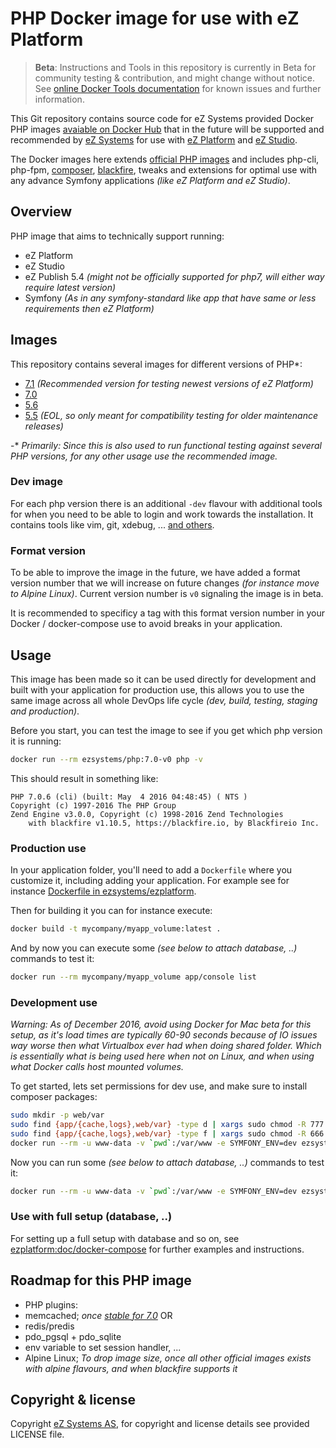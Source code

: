 # PHP Docker image for use with eZ Platform

> **Beta**: Instructions and Tools in this repository is currently in Beta for community testing & contribution, and might change without notice.
> See [online Docker Tools documentation](https://doc.ez.no/display/DEVELOPER/Docker+Tools) for known issues and further information.


This Git repository contains source code for eZ Systems provided Docker PHP images [avaiable on Docker Hub](https://hub.docker.com/r/ezsystems/php/) that in the future will be supported and recommended by [eZ Systems](http://ez.no/) for use with [eZ Platform](http://ezplatform.com/) and [eZ Studio](http://ezstudio.com/).

The Docker images here extends [official PHP images](https://hub.docker.com/_/php/) and includes php-cli, php-fpm, [composer](https://getcomposer.org/), [blackfire](https://blackfire.io/), tweaks and extensions for optimal use with any advance Symfony applications *(like eZ Platform and eZ Studio)*.


## Overview

PHP image that aims to technically support running:
- eZ Platform
- eZ Studio
- eZ Publish 5.4 *(might not be officially supported for php7, will either way require latest version)*
- Symfony *(As in any symfony-standard like app that have same or less requirements then eZ Platform)*

## Images

This repository contains several images for different versions of PHP\*:
- [7.1](php/Dockerfile-7.1) *(Recommended version for testing newest versions of eZ Platform)*
- [7.0](php/Dockerfile-7.0)
- [5.6](php/Dockerfile-5.6)
- [5.5](php/Dockerfile-5.5) *(EOL, so only meant for compatibility testing for older maintenance releases)*

-\* *Primarily: Since this is also used to run functional testing against several PHP versions, for any other usage use the recommended image.*

### Dev image

For each php version there is an additional `-dev` flavour with additional tools for when you need to be able to login and work towards the installation. It contains tools like vim, git, xdebug, ... [and others](php/Dockerfile-dev).


### Format version

To be able to improve the image in the future, we have added a format version number that we will increase on future changes *(for instance move to Alpine Linux)*. Current version number is `v0` signaling the image is in beta.

It is recommended to specificy a tag with this format version number in your Docker / docker-compose use to avoid breaks in your application.


## Usage

This image has been made so it can be used directly for development and built with your application for production use, this
allows you to use the same image across all whole DevOps life cycle *(dev, build, testing, staging and production)*.

Before you start, you can test the image to see if you get which php version it is running:
```bash
docker run --rm ezsystems/php:7.0-v0 php -v
```

This should result in something like:
```
PHP 7.0.6 (cli) (built: May  4 2016 04:48:45) ( NTS )
Copyright (c) 1997-2016 The PHP Group
Zend Engine v3.0.0, Copyright (c) 1998-2016 Zend Technologies
    with blackfire v1.10.5, https://blackfire.io, by Blackfireio Inc.
```

### Production use

In your application folder, you'll need to add a `Dockerfile` where you customize it, including adding your application.
For example see for instance [Dockerfile in ezsystems/ezplatform](https://github.com/ezsystems/ezplatform/blob/master/Dockerfile).


Then for building it you can for instance execute:
```bash
docker build -t mycompany/myapp_volume:latest .
```

And by now you can execute some *(see below to attach database, ..)* commands to test it:
```bash
docker run --rm mycompany/myapp_volume app/console list
```

### Development use

*Warning: As of December 2016, avoid using Docker for Mac beta for this setup, as it's load times are typically 60-90 seconds because of IO issues way worse then what Virtualbox ever had when doing shared folder. Which is essentially what is being used here when not on Linux, and when using what Docker calls host mounted volumes.*

To get started, lets set permissions for dev use, and make sure to install composer packages:
```bash
sudo mkdir -p web/var
sudo find {app/{cache,logs},web/var} -type d | xargs sudo chmod -R 777
sudo find {app/{cache,logs},web/var} -type f | xargs sudo chmod -R 666
docker run --rm -u www-data -v `pwd`:/var/www -e SYMFONY_ENV=dev ezsystems/php:7.0-v0 composer install --no-progress --no-interaction --prefer-dist
```


Now you can run some *(see below to attach database, ..)* commands to test it:
```bash
docker run --rm -u www-data -v `pwd`:/var/www -e SYMFONY_ENV=dev ezsystems/php:7.0-v0 app/console list
```


### Use with full setup (database, ..)

For setting up a full setup with database and so on, see [ezplatform:doc/docker-compose](https://github.com/ezsystems/ezplatform/tree/master/doc/docker-compose) for further examples and instructions.


## Roadmap for this PHP image

- PHP plugins:
 - memcached; *once [stable for 7.0](https://github.com/php-memcached-dev/php-memcached/releases)* OR
 - redis/predis
 - pdo_pgsql + pdo_sqlite
- env variable to set session handler, ...
- Alpine Linux; *To drop image size, once all other official images exists with alpine flavours, and when blackfire supports it*

## Copyright & license
Copyright [eZ Systems AS](http://ez.no/), for copyright and license details see provided LICENSE file.
